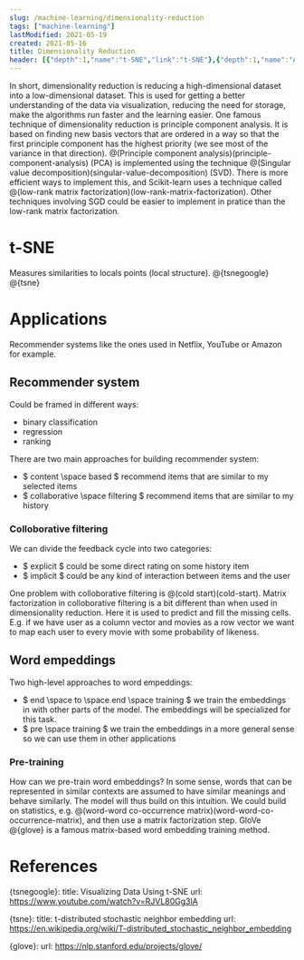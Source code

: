 ```yaml
---
slug: /machine-learning/dimensionality-reduction
tags: ["machine-learning"]
lastModified: 2021-05-19
created: 2021-05-16
title: Dimensionality Reduction
header: [{"depth":1,"name":"t-SNE","link":"t-SNE"},{"depth":1,"name":"Applications","link":"Applications"},{"depth":2,"name":"Recommender system","link":"Recommender-system"},{"depth":3,"name":"Colloborative filtering","link":"Colloborative-filtering"},{"depth":2,"name":"Word empeddings","link":"Word-empeddings"},{"depth":3,"name":"Pre-training","link":"Pre-training"},{"depth":1,"name":"References","link":"References"}]
---
```


In short, dimensionality reduction is reducing a high-dimensional dataset into a low-dimensional dataset. This is used for getting a better understanding of the data via visualization, reducing the need for storage, make the algorithms run faster and the learning easier. One famous technique of dimensionality reduction is principle component analysis. It is based on finding new basis vectors that are ordered in a way so that the first principle component has the highest priority (we see most of the variance in that direction). @(Principle component analysis)(principle-component-analysis) (PCA) is implemented using the technique @(Singular value decomposition)(singular-value-decomposition) (SVD). There is more efficient ways to implement this, and Scikit-learn uses a technique called @(low-rank matrix factorization)(low-rank-matrix-factorization). Other techniques involving SGD could be easier to implement in pratice than the low-rank matrix factorization.

# t-SNE
Measures similarities to locals points (local structure). @{tsnegoogle} @{tsne}

# Applications
Recommender systems like the ones used in Netflix, YouTube or Amazon for example.

## Recommender system
Could be framed in different ways:
- binary classification
- regression
- ranking

There are two main approaches for building recommender system:
- $ content \space based $  recommend items that are similar to my selected items
- $ collaborative \space filtering $ recommend items that are similar to my history

### Colloborative filtering
We can divide the feedback cycle into two categories:
- $ explicit $ could be some direct rating on some history item
- $ implicit $ could be any kind of interaction between items and the user

One problem with colloborative filtering is @(cold start)(cold-start). Matrix factorization in colloborative filtering is a bit different than when used in dimensionality reduction. Here it is used to predict and fill the missing cells. E.g. if we have user as a column vector and movies as a row vector we want to map each user to every movie with some probability of likeness.


## Word empeddings
Two high-level approaches to word empeddings:
- $ end \space to \space end \space training $ we train the embeddings in with other parts of the model. The embeddings will be specialized for this task.
- $ pre \space training $ we train the embeddings in a more general sense so we can use them in other applications

### Pre-training
How can we pre-train word embeddings? In some sense, words that can be represented in similar contexts are assumed to have similar meanings and behave similarly. The model will thus build on this intuition. We could build on statistics, e.g. @(word-word co-occurrence matrix)(word-word-co-occurrence-matrix), and then use a matrix factorization step. GloVe @{glove} is a famous matrix-based word embedding training method.

# References

{tsnegoogle}:
    title: Visualizing Data Using t-SNE
    url: https://www.youtube.com/watch?v=RJVL80Gg3lA

{tsne}:
    title: t-distributed stochastic neighbor embedding
    url: https://en.wikipedia.org/wiki/T-distributed_stochastic_neighbor_embedding

{glove}:
    url: https://nlp.stanford.edu/projects/glove/